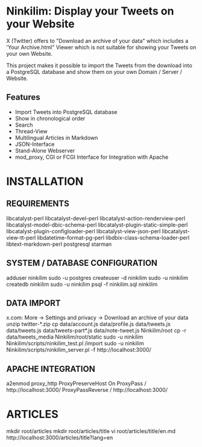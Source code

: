 # Ninkilim: Display your Tweets on your Website

X (Twitter) offers to "Download an archive of your data" 
which includes a 'Your Archive.html" Viewer which is not
suitable for showing your Tweets on your own Website.

This project makes it possible to import the Tweets from 
the download into a PostgreSQL database and show them on
your own Domain / Server / Website.

## Features

- Import Tweets into PostgreSQL database
- Show in chronological order
- Search
- Thread-View
- Multilingual Articles in Markdown
- JSON-Interface
- Stand-Alone Webserver
- mod\_proxy, CGI or FCGI Interface for Integration with Apache

# INSTALLATION

## REQUIREMENTS
libcatalyst-perl
libcatalyst-devel-perl
libcatalyst-action-renderview-perl
libcatalyst-model-dbic-schema-perl
libcatalyst-plugin-static-simple-perl
libcatalyst-plugin-configloader-perl
libcatalyst-view-json-perl
libcatalyst-view-tt-perl
libdatetime-format-pg-perl
libdbix-class-schema-loader-perl
libtext-markdown-perl
postgresql
starman

## SYSTEM / DATABASE CONFIGURATION
adduser ninkilim
sudo -u postgres createuser -d ninkilim
sudo -u ninkilim createdb ninkilim
sudo -u ninkilim psql -f ninkilim.sql ninkilim

## DATA IMPORT
x.com: More -> Settings and privacy -> Download an archive of your data
unzip twitter-\*.zip
cp data/account.js data/profile.js data/tweets.js data/tweets.js data/tweets-part\*.js data/note-tweet.js Ninkilim/root
cp -r data/tweets\_media Ninkilim/root/static
sudo -u ninkilim Ninkilim/scripts/ninkilim\_test.pl /import
sudo -u ninkilim Ninkilim/scripts/ninkilim\_server.pl -f
http://localhost:3000/

## APACHE INTEGRATION
a2enmod proxy\_http
ProxyPreserveHost On
ProxyPass / http://localhost:3000/
ProxyPassReverse / http://localhost:3000/

# ARTICLES
mkdir root/articles
mkdir root/articles/title
vi root/articles/title/en.md
http://localhost:3000/articles/title?lang=en

